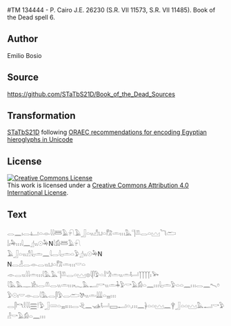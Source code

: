 #TM 134444 - P. Cairo J.E. 26230 (S.R. VII 11573, S.R. VII 11485). Book of the Dead spell 6.

## Author 

Emilio Bosio

## Source 

https://github.com/STaTbS21D/Book_of_the_Dead_Sources

## Transformation 

[STaTbS21D](https://statbs21d.github.io/) following [ORAEC recommendations for encoding Egyptian hieroglyphs in Unicode](https://github.com/oraec/recommendations-encoding-hieroglyphs)

## License 

<a rel="license" href="http://creativecommons.org/licenses/by/4.0/"><img alt="Creative Commons License" style="border-width:0" src="https://i.creativecommons.org/l/by/4.0/88x31.png" /></a><br />This work is licensed under a <a rel="license" href="http://creativecommons.org/licenses/by/4.0/">Creative Commons Attribution 4.0 International License</a>.

## Text 

<hiero>𓂋𓈖𓏤𓂋𓂞𓏏𓁹𓇋𓇋𓆷𓄿𓍯𓄿𓃀𓏏𓏭𓀭𓂓𓏏𓀗𓏛𓏥𓅓𓊹𓌨𓂋𓏏𓈉𓆓𓂧<br>
𓌃𓏤𓅆𓏥𓇋𓈖𓊨𓏭𓇳𓅆N𓇋𓀁𓆷𓄿𓍯<br>
𓄿𓃀𓏏𓏭𓀭𓇋𓊪𓏛𓈖𓇋𓂋𓇋𓊪𓏛𓏏𓅱𓊨𓏭𓇳𓅆N<br>
N𓂋𓁐𓂋𓁹𓂋𓏭𓂓𓏏𓀗𓏛𓏥𓎟𓏏<br>
𓁹𓂋𓏭𓇋𓇋𓏛𓏥𓇋𓅓𓅓𓊹𓌨𓂋𓏏𓈉𓊖𓇋𓋴𓅱𓏏𓎛𓀝𓏛𓏭𓏛𓂡𓉽𓉽𓉽𓉽𓏤𓅨<br>
𓇋𓅓𓅓𓊃𓀀𓏤𓂋𓌨𓂋𓏭𓏛𓏥𓆑𓅓𓂝𓎡𓏭𓏛𓇓𓅱𓎡𓄿𓀁𓏏𓈖𓏥𓇋𓊪𓏛𓅱𓏏𓏏𓈖𓏥𓂋𓈖𓍇𓏌𓅱𓇳𓏤𓎟𓁹𓂋𓇋𓅓𓂋𓋴𓅱𓂋𓂧𓌗𓏭𓏛𓇏𓏏𓈇𓏥<br>
𓂋𓋴𓎔𓎛𓇋𓇋𓈗𓎗𓅱𓃀𓄲𓏏𓈇𓏤𓏥𓂋𓂙𓈖𓊛𓂡𓈙𓂝𓏏𓈒𓏥𓈖𓋀𓏏𓏏𓈉𓈖𓋁𓃀𓏏𓏏𓈉𓅓𓂝𓎡𓅱𓁐𓎡𓄿𓀁𓏏𓈖𓏥<br>
<br></hiero>